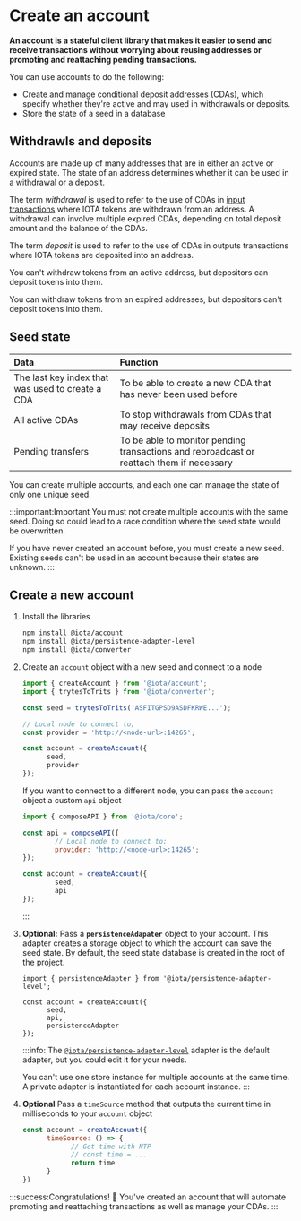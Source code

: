 # Create an account

**An account is a stateful client library that makes it easier to send and receive transactions without worrying about reusing addresses or promoting and reattaching pending transactions.**

You can use accounts to do the following:

* Create and manage conditional deposit addresses (CDAs), which specify whether they're active and may used in withdrawals or deposits.
* Store the state of a seed in a database

## Withdrawls and deposits

Accounts are made up of many addresses that are in either an active or expired state. The state of an address determines whether it can be used in a withdrawal or a deposit.

The term _withdrawal_ is used to refer to the use of CDAs in [input transactions](root://iota-basics/0.1/concepts/bundles-and-transactions.md) where IOTA tokens are withdrawn from an address. A withdrawal can involve multiple expired CDAs, depending on total deposit amount and the balance of the CDAs.

The term _deposit_ is used to refer to the use of CDAs in outputs transactions where IOTA tokens are deposited into an address.

You can't withdraw tokens from an active address, but depositors can deposit tokens into them.

You can withdraw tokens from an expired addresses, but depositors can't deposit tokens into them.

## Seed state

|**Data**| **Function**|
|:-----------------|:----------|
|The last key index that was used to create a CDA| To be able to create a new CDA that has never been used before|
|All active CDAs|To stop withdrawals from CDAs that may receive deposits|
|Pending transfers| To be able to monitor pending transactions and rebroadcast or reattach them if necessary|

You can create multiple accounts, and each one can manage the state of only one unique seed.

:::important:Important
You must not create multiple accounts with the same seed. Doing so could lead to a race condition where the seed state would be overwritten.

If you have never created an account before, you must create a new seed. Existing seeds can't be used in an account because their states are unknown.
:::

## Create a new account

1. Install the libraries

    ```bash
    npm install @iota/account
    npm install @iota/persistence-adapter-level
    npm install @iota/converter
    ```

2. Create an `account` object with a new seed and connect to a node
   
   ```js
   import { createAccount } from '@iota/account';
   import { trytesToTrits } from '@iota/converter';

   const seed = trytesToTrits('ASFITGPSD9ASDFKRWE...');

   // Local node to connect to;
   const provider = 'http://<node-url>:14265';

   const account = createAccount({
         seed,
         provider
   });
   ```

    If you want to connect to a different node, you can pass the `account` object a custom `api` object

    ```js
    import { composeAPI } from '@iota/core';

    const api = composeAPI({
            // Local node to connect to;
            provider: 'http://<node-url>:14265';
    });

    const account = createAccount({
            seed,
            api
    });
    ```
    :::

3. **Optional:** Pass a **`persistenceAdapater`** object to your account. This adapter creates a storage object to which the account can save the seed state. By default, the seed state database is created in the root of the project.

   ```JS
   import { persistenceAdapter } from '@iota/persistence-adapter-level';

   const account = createAccount({
         seed,
         api,
         persistenceAdapter
   });
   ```

   :::info:
    The [`@iota/persistence-adapter-level`](https://github.com/iotaledger/iota.js/tree/next/packages/persistence-adapter-level) adapter is the default adapter, but you could edit it for your needs.

    You can't use one store instance for multiple accounts at the same time. A private adapter is instantiated for each account instance.
    :::

4. **Optional** Pass a `timeSource` method that outputs the current time in milliseconds to your `account` object

   ```js
   const account = createAccount({
         timeSource: () => {
               // Get time with NTP
               // const time = ...
               return time
         }
   })
   ```

:::success:Congratulations!
:tada: You've created an account that will automate promoting and reattaching transactions as well as manage your CDAs.
:::